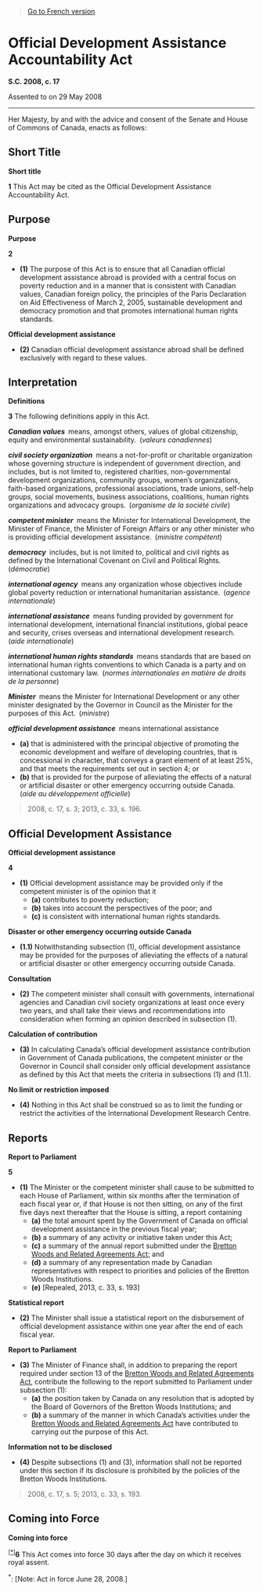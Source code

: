> [Go to French version](/fr/Lois/Lois%20du%20Canada/2008/ch.%2017.md)

# Official Development Assistance Accountability Act

**S.C. 2008, c. 17**


Assented to on 29 May 2008

----------



Her Majesty, by and with the advice and consent of the Senate and House of Commons of Canada, enacts as follows:






## Short Title



**Short title**

**1** This Act may be cited as the Official Development Assistance Accountability Act.




## Purpose



**Purpose**

**2** 

- **(1)** The purpose of this Act is to ensure that all Canadian official development assistance abroad is provided with a central focus on poverty reduction and in a manner that is consistent with Canadian values, Canadian foreign policy, the principles of the Paris Declaration on Aid Effectiveness of March 2, 2005, sustainable development and democracy promotion and that promotes international human rights standards.

**Official development assistance**

- **(2)** Canadian official development assistance abroad shall be defined exclusively with regard to these values.




## Interpretation



**Definitions**

**3** The following definitions apply in this Act.

***Canadian values*** means, amongst others, values of global citizenship, equity and environmental sustainability. (*valeurs canadiennes*)

***civil society organization*** means a not-for-profit or charitable organization whose governing structure is independent of government direction, and includes, but is not limited to, registered charities, non-governmental development organizations, community groups, women’s organizations, faith-based organizations, professional associations, trade unions, self-help groups, social movements, business associations, coalitions, human rights organizations and advocacy groups. (*organisme de la société civile*)

***competent minister*** means the Minister for International Development, the Minister of Finance, the Minister of Foreign Affairs or any other minister who is providing official development assistance. (*ministre compétent*)

***democracy*** includes, but is not limited to, political and civil rights as defined by the International Covenant on Civil and Political Rights. (*démocratie*)

***international agency*** means any organization whose objectives include global poverty reduction or international human­itarian assistance. (*agence internationale*)

***international assistance*** means funding provided by government for international development, international financial institutions, global peace and security, crises overseas and international development research. (*aide internationale*)

***international human rights standards*** means standards that are based on international human rights conventions to which Canada is a party and on international customary law. (*normes internationales en matière de droits de la personne*)

***Minister*** means the Minister for International Development or any other minister designated by the Governor in Council as the Minister for the purposes of this Act. (*ministre*)

***official development assistance*** means international assistance
- **(a)** that is administered with the principal objective of promoting the economic development and welfare of developing countries, that is concessional in character, that conveys a grant element of at least 25%, and that meets the requirements set out in section 4; or
- **(b)** that is provided for the purpose of alleviating the effects of a natural or artificial disaster or other emergency occurring outside Canada. (*aide au développement officielle*)
> 2008, c. 17, s. 3; 2013, c. 33, s. 196.





## Official Development Assistance



**Official development assistance**

**4** 

- **(1)** Official development assistance may be provided only if the competent minister is of the opinion that it
	- **(a)** contributes to poverty reduction;
	- **(b)** takes into account the perspectives of the poor; and
	- **(c)** is consistent with international human rights standards.

**Disaster or other emergency occurring outside Canada**

- **(1.1)** Notwithstanding subsection (1), official development assistance may be provided for the purposes of alleviating the effects of a natural or artificial disaster or other emergency occurring outside Canada.

**Consultation**

- **(2)** The competent minister shall consult with governments, international agencies and Canadian civil society organizations at least once every two years, and shall take their views and recommendations into consideration when forming an opinion described in subsection (1).

**Calculation of contribution**

- **(3)** In calculating Canada’s official development assistance contribution in Government of Canada publications, the competent minister or the Governor in Council shall consider only official development assistance as defined by this Act that meets the criteria in subsections (1) and (1.1).

**No limit or restriction imposed**

- **(4)** Nothing in this Act shall be construed so as to limit the funding or restrict the activities of the International Development Research Centre.




## Reports



**Report to Parliament**

**5** 

- **(1)** The Minister or the competent minister shall cause to be submitted to each House of Parliament, within six months after the termination of each fiscal year or, if that House is not then sitting, on any of the first five days next thereafter that the House is sitting, a report containing
	- **(a)** the total amount spent by the Government of Canada on official development assistance in the previous fiscal year;
	- **(b)** a summary of any activity or initiative taken under this Act;
	- **(c)** a summary of the annual report submitted under the [Bretton Woods and Related Agreements Act](/en/Acts/Revised%20Statutes%20of%20Canada/B/B-7.md); and
	- **(d)** a summary of any representation made by Canadian representatives with respect to priorities and policies of the Bretton Woods Institutions.
	- **(e)** [Repealed, 2013, c. 33, s. 193]

**Statistical report**

- **(2)** The Minister shall issue a statistical report on the disbursement of official development assistance within one year after the end of each fiscal year.

**Report to Parliament**

- **(3)** The Minister of Finance shall, in addition to preparing the report required under section 13 of the [Bretton Woods and Related Agreements Act](/en/Acts/Revised%20Statutes%20of%20Canada/B/B-7.md), contribute the following to the report submitted to Parliament under subsection (1):
	- **(a)** the position taken by Canada on any resolution that is adopted by the Board of Governors of the Bretton Woods Institutions; and
	- **(b)** a summary of the manner in which Canada’s activities under the [Bretton Woods and Related Agreements Act](/en/Acts/Revised%20Statutes%20of%20Canada/B/B-7.md) have contributed to carrying out the purpose of this Act.

**Information not to be disclosed**

- **(4)** Despite subsections (1) and (3), information shall not be reported under this section if its disclosure is prohibited by the policies of the Bretton Woods Institutions.
> 2008, c. 17, s. 5; 2013, c. 33, s. 193.





## Coming into Force



**Coming into force**

<sup><a href='#fn_IndABF_hq_4678'>[*]</a></sup>**6** This Act comes into force 30 days after the day on which it receives royal assent.

<a name='fn_IndABF_hq_4678'><sup>*</sup></a>: [Note: Act in force June 28, 2008.]<br />


